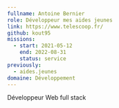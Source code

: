 ```yaml
---
fullname: Antoine Bernier
role: Développeur mes aides jeunes
link: https://www.telescoop.fr/
github: kout95
missions:
  - start: 2021-05-12
    end: 2022-08-31
    status: service
previously:
  - aides.jeunes
domaine: Développement
---
```


Développeur Web full stack
